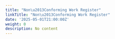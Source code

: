 ```yaml
---
title: "Non\u2013Conforming Work Register"
linkTitle: "Non\u2013Conforming Work Register"
date: '2025-05-01T21:00:00Z'
weight: 0
description: No content
---
```




